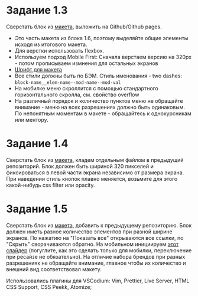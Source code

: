 # Задание 1.3


<p>Сверстать блок из <a href="https://www.figma.com/file/bZw1N2Q11xjRlRZWgpN74I/Block4">макета</a>, выложить на Github/Github pages.</p>

* Это часть макета из блока 1.6, поэтому выделяйте общие элементы исходя из итогового макета.
* Для верстки использовать flexbox.
* Используем подход Mobile First: Сначала верстаем версию на 320px - потом прописываем измнения для остальных экранов
* <a href="https://webfonts.pro/base-web-fonts/sans-serif-grotesque/897-tt-lakes.html">Шрифт для макета</a>
* Все стили должны быть по БЭМ. Стиль именования - two dashes: <code>block-name__elem-name--mod-name--mod-val</code>
* На мобилке меню скроллится с помощью стандартного горизонтального скролла, см. свойство overflow
* На различный порядок и количество пунктов меню не обращайте внимание - меню на всех разрешениях должно быть одинаковым. По непонятным моментам в макете - обращайтесь к однокурсникам или ментору.

# Задание 1.4

<p>Сверстать блок из <a href="https://www.figma.com/file/VcovJdfnWZ8phhsqbAUIBr/Block-5-task">макета</a>, кладем отдельным файлом в предыдущий репозиторий. Блок должен быть шириной 320 пикселей и фиксироваться в левой части экрана независимо от размера экрана. При наведении стиль кнопок плавно меняется, возьмите для этого какой-нибудь css filter или opacity.</p>

# Задание 1.5

<p>Сверстать блок из <a href="https://www.figma.com/file/dYxTnDZa3xXgpHbcpbVm95/Block6">макета</a>, добавить к предыдущему репозиторию. Блок должен иметь разное количество элементов при разной ширине экранов.
По нажатию на "Показать все" открываются все ссылки, по "Скрыть" сворачиваются обратно.
На мобильном инициируем <a href="https://swiperjs.com/">этот слайдер</a> (погуглите, как это сделать только для мобилки, переключение при ресайзе не обязательно). На отличие набора брендов при разных разрешениях не обращайте внимание, главное чтобы их количество и внешний вид соответствовал макету.</p>

<p>Использовались плагины для VSCodium: Vim, Prettier, Live Server, HTML CSS Support, CSS Peekk, Atomize;</p>


